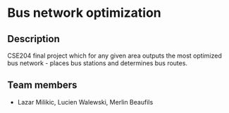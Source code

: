 # Bus network optimization

## Description

CSE204 final project which for any given area outputs the most optimized bus network - places bus stations and determines bus routes.

## Team members

- Lazar Milikic, Lucien Walewski, Merlin Beaufils
